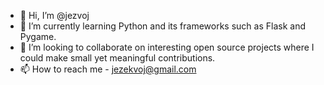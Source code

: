 - 👋 Hi, I’m @jezvoj
- 🌱 I’m currently learning Python and its frameworks such as Flask and Pygame.
- 💞️ I’m looking to collaborate on interesting open source projects where I could make small yet meaningful contributions.
- 📫 How to reach me - jezekvoj@gmail.com

